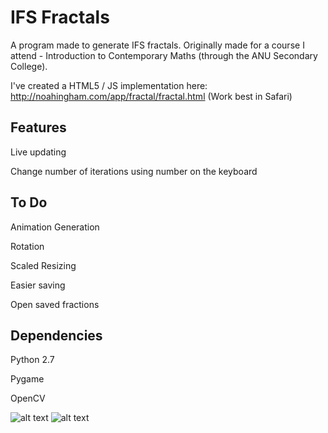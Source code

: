 IFS Fractals
===

A program made to generate IFS fractals. Originally made for a course I attend - Introduction to Contemporary Maths (through the ANU Secondary College).

I've created a HTML5 / JS implementation here: http://noahingham.com/app/fractal/fractal.html (Work best in Safari)

Features
---
Live updating

Change number of iterations using number on the keyboard

To Do
---
Animation Generation

Rotation

Scaled Resizing

Easier saving

Open saved fractions

Dependencies
---
Python 2.7

Pygame

OpenCV



![alt text](http://i.imgur.com/Y1DXdBf.png)
![alt text](http://i.imgur.com/JhOh1cK.png)
